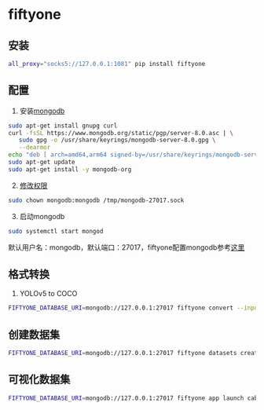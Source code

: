 # fiftyone

## 安装

```bash
all_proxy="socks5://127.0.0.1:1081" pip install fiftyone
```

## 配置

1. 安装[mongodb](https://www.mongodb.com/docs/manual/tutorial/install-mongodb-on-ubuntu/)
```bash
sudo apt-get install gnupg curl
curl -fsSL https://www.mongodb.org/static/pgp/server-8.0.asc | \
   sudo gpg -o /usr/share/keyrings/mongodb-server-8.0.gpg \
   --dearmor
echo "deb [ arch=amd64,arm64 signed-by=/usr/share/keyrings/mongodb-server-8.0.gpg ] https://repo.mongodb.org/apt/ubuntu focal/mongodb-org/8.0 multiverse" | sudo tee /etc/apt/sources.list.d/mongodb-org-8.0.list
sudo apt-get update
sudo apt-get install -y mongodb-org
```

2. [修改权限](https://stackoverflow.com/questions/60309575/mongodb-service-failed-with-result-exit-code)
```bash
sudo chown mongodb:mongodb /tmp/mongodb-27017.sock
```

3. 启动mongodb
```bash
sudo systemctl start mongod
```

默认用户名：mongodb，默认端口：27017，fiftyone配置mongodb参考[这里](https://docs.voxel51.com/user_guide/config.html)

## 格式转换

1. YOLOv5 to COCO
```bash
FIFTYONE_DATABASE_URI=mongodb://127.0.0.1:27017 fiftyone convert --input-dir data/substation/cabinet/yolo/3.0 --input-type fiftyone.types.YOLOv5Dataset --output-dir data/substation/cabinet/coco/3.0 --output-type fiftyone.types.COCODetectionDataset
```

## 创建数据集

```bash
FIFTYONE_DATABASE_URI=mongodb://127.0.0.1:27017 fiftyone datasets create --name cabinet --dataset-dir data/substation/cabinet/coco/3.0 --type fiftyone.types.COCODetectionDataset
```

## 可视化数据集

```bash
FIFTYONE_DATABASE_URI=mongodb://127.0.0.1:27017 fiftyone app launch cabinet
```
